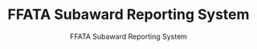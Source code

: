 ---
layout: resources-landing
title: "FFATA Subaward Reporting System"
subtitle: "FFATA Subaward Reporting System" 
external_link: https://www.fsrs.gov/
filters: federal-financial-assistance uniform-guidance-2-cfr-200 website federal-agency 2006
fiscal_year: 2006
---